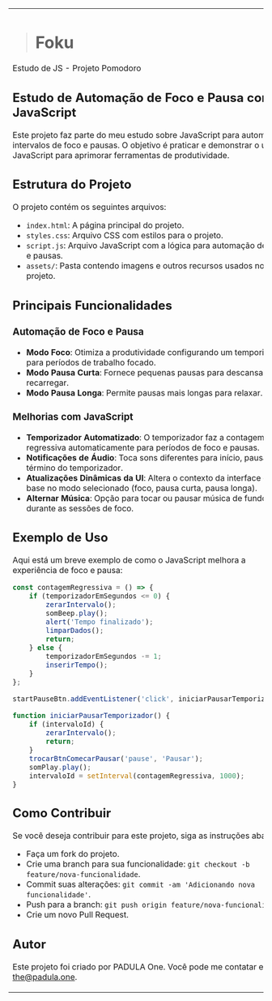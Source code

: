 <table>
<td>

># Foku

Estudo de JS - Projeto Pomodoro

## Estudo de Automação de Foco e Pausa com JavaScript

Este projeto faz parte do meu estudo sobre JavaScript para automatizar intervalos de foco e pausas. O objetivo é praticar e demonstrar o uso de JavaScript para aprimorar ferramentas de produtividade.

## Estrutura do Projeto

O projeto contém os seguintes arquivos:

- `index.html`: A página principal do projeto.
- `styles.css`: Arquivo CSS com estilos para o projeto.
- `script.js`: Arquivo JavaScript com a lógica para automação de foco e pausas.
- `assets/`: Pasta contendo imagens e outros recursos usados no projeto.

## Principais Funcionalidades

### Automação de Foco e Pausa

- **Modo Foco**: Otimiza a produtividade configurando um temporizador para períodos de trabalho focado.
- **Modo Pausa Curta**: Fornece pequenas pausas para descansar e recarregar.
- **Modo Pausa Longa**: Permite pausas mais longas para relaxar.

### Melhorias com JavaScript

- **Temporizador Automatizado**: O temporizador faz a contagem regressiva automaticamente para períodos de foco e pausas.
- **Notificações de Áudio**: Toca sons diferentes para início, pausa e término do temporizador.
- **Atualizações Dinâmicas da UI**: Altera o contexto da interface com base no modo selecionado (foco, pausa curta, pausa longa).
- **Alternar Música**: Opção para tocar ou pausar música de fundo durante as sessões de foco.

## Exemplo de Uso

Aqui está um breve exemplo de como o JavaScript melhora a experiência de foco e pausa:

```javascript
const contagemRegressiva = () => {
    if (temporizadorEmSegundos <= 0) {
        zerarIntervalo();
        somBeep.play();
        alert('Tempo finalizado');
        limparDados();
        return;
    } else {
        temporizadorEmSegundos -= 1;
        inserirTempo();
    }
};

startPauseBtn.addEventListener('click', iniciarPausarTemporizador);

function iniciarPausarTemporizador() {
    if (intervaloId) {
        zerarIntervalo();
        return;
    }
    trocarBtnComecarPausar('pause', 'Pausar');
    somPlay.play();
    intervaloId = setInterval(contagemRegressiva, 1000);
}
```

## Como Contribuir

Se você deseja contribuir para este projeto, siga as instruções abaixo:

- Faça um fork do projeto.
- Crie uma branch para sua funcionalidade: `git checkout -b feature/nova-funcionalidade`.
- Commit suas alterações: `git commit -am 'Adicionando nova funcionalidade'`.
- Push para a branch: `git push origin feature/nova-funcionalidade`.
- Crie um novo Pull Request.

## Autor

Este projeto foi criado por PADULA One. Você pode me contatar em [the@padula.one](<mailto:the@padula.one>).

</td>
<td>

># Fokus

Study of JS - Pomodoro Project

## Study of Focus and Break Automation with JavaScript

This project is part of my study on JavaScript to automate focus and break intervals. The aim is to practice and demonstrate the use of JavaScript for enhancing productivity tools.

## Project Structure

The project contains the following files:

- `index.html`: The main page of the project.
- `styles.css`: CSS file with styles for the project.
- `script.js`: JavaScript file with the logic for focus and break automation.
- `assets/`: Folder containing image and other resources used in the project.


## Main Features

### Focus and Break Automation

- **Focus Mode**: Optimizes productivity by setting a timer for focused work periods.
- **Short Break Mode**: Provides short breaks to rest and recharge.
- **Long Break Mode**: Allows for longer breaks to relax.

### JavaScript Enhancements

- **Automated Timer**: The timer automatically counts down for focus and break periods.
- **Audio Notifications**: Plays different sounds for start, pause, and end of the timer.
- **Dynamic UI Updates**: Changes the UI context based on the selected mode (focus, short break, long break).
- **Music Toggle**: Option to play or pause background music during focus sessions.


## Example Usage

Here's a brief example of how JavaScript enhances the focus and break experience:

```javascript
const contagemRegressiva = () => {
    if (temporizadorEmSegundos <= 0) {
        zerarIntervalo();
        somBeep.play();
        alert('Tempo finalizado');
        limparDados();
        return;
    } else {
        temporizadorEmSegundos -= 1;
        inserirTempo();
    }
};

startPauseBtn.addEventListener('click', iniciarPausarTemporizador);

function iniciarPausarTemporizador() {
    if (intervaloId) {
        zerarIntervalo();
        return;
    }
    trocarBtnComecarPausar('pause', 'Pausar');
    somPlay.play();
    intervaloId = setInterval(contagemRegressiva, 1000);
}
```

## How to Contribute

If you wish to contribute to this project, follow the instructions below:

- Fork the project.
- Create a branch for your feature git checkout -b feature/new-feature.
- Commit your changes git commit -am 'Adding new feature'.
- Push to the branch git push origin feature/new-feature.
- Create a new Pull Request.

## Author

This project was created by PADULA One. You can contact me at [the@padula.one](<mailto:the@padula.one>).


</td>
</table>